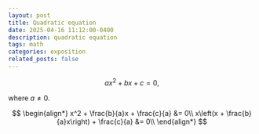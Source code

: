 ```yaml
---
layout: post
title: Quadratic equation
date: 2025-04-16 11:12:00-0400
description: quadratic equation
tags: math
categories: exposition
related_posts: false
---
```


$$ax^2+bx+c = 0,$$

where $a\neq 0$.

$$
\begin{align*}
x^2 + \frac{b}{a}x + \frac{c}{a} &= 0\\
x\left(x + \frac{b}{a}x\right) + \frac{c}{a} &= 0\\
\end{align*}
$$

